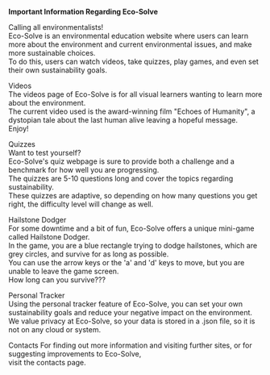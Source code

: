 **Important Information Regarding Eco-Solve**

Calling all environmentalists! <br>
Eco-Solve is an environmental education website where users can learn more about the environment and current environmental issues, and make more sustainable choices. <br>
To do this, users can watch videos, take quizzes, play games, and even set their own sustainability goals. <br>

Videos <br>
The videos page of Eco-Solve is for all visual learners wanting to learn more about the environment. <br>
The current video used is the award-winning film "Echoes of Humanity", a dystopian tale about the last human alive leaving a hopeful message. <br>
Enjoy! <br>

Quizzes <br>
Want to test yourself? <br>
Eco-Solve's quiz webpage is sure to provide both a challenge and a benchmark for how well you are progressing. <br>
The quizzes are 5-10 questions long and cover the topics regarding sustainability. <br>
These quizzes are adaptive, so depending on how many questions you get right, the difficulty level will change as well. <br>

Hailstone Dodger <br>
For some downtime and a bit of fun, Eco-Solve offers a unique mini-game called Hailstone Dodger. <br>
In the game, you are a blue rectangle trying to dodge hailstones, which are grey circles, and survive for as long as possible. <br>
You can use the arrow keys or the 'a' and 'd' keys to move, but you are unable to leave the game screen. <br>
How long can you survive??? <br>

Personal Tracker <br>
Using the personal tracker feature of Eco-Solve, you can set your own sustainability goals and reduce your negative impact on the environment. <br>
We value privacy at Eco-Solve, so your data is stored in a .json file, so it is not on any cloud or system. <br>

Contacts
For finding out more information and visiting further sites, or for suggesting improvements to Eco-Solve, <br>
visit the contacts page. <br>
